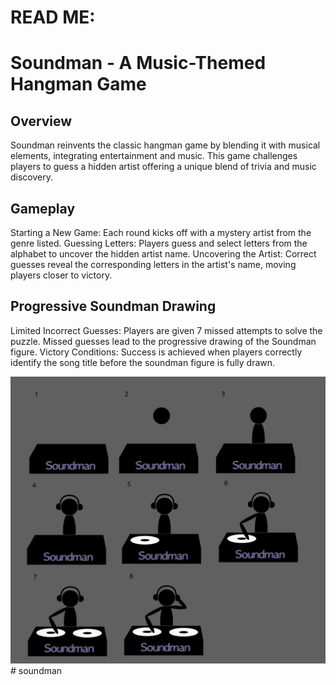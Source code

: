 # READ ME: 
# Soundman - A Music-Themed Hangman Game
## Overview
Soundman reinvents the classic hangman game by blending it with musical elements, integrating entertainment and music. 
This game challenges players to guess a hidden artist offering a unique blend of trivia and music discovery. 
## Gameplay
Starting a New Game: Each round kicks off with a mystery artist from the genre listed. 
Guessing Letters: Players guess and select letters from the alphabet to uncover the hidden artist name.
Uncovering the Artist: Correct guesses reveal the corresponding letters in the artist's name, moving players closer to victory.
## Progressive Soundman Drawing
Limited Incorrect Guesses: Players are given 7 missed attempts to solve the puzzle. 
Missed guesses lead to the progressive drawing of the Soundman figure.
Victory Conditions: Success is achieved when players correctly identify the song title before the soundman figure is fully drawn.

![alt text](image.png)# soundman
